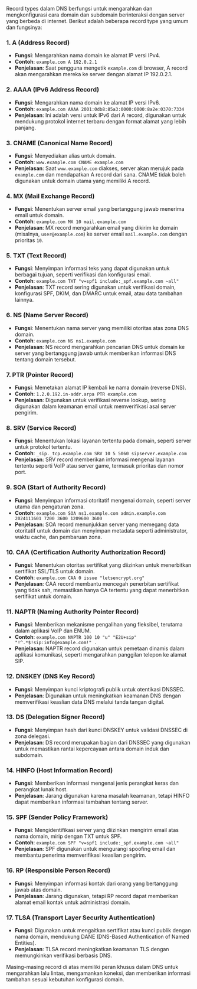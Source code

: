 Record types dalam DNS berfungsi untuk mengarahkan dan mengkonfigurasi cara domain dan subdomain berinteraksi dengan server yang berbeda di internet. Berikut adalah beberapa record type yang umum dan fungsinya:

### 1. **A (Address Record)**
   - **Fungsi**: Mengarahkan nama domain ke alamat IP versi IPv4.
   - **Contoh**: `example.com A 192.0.2.1`
   - **Penjelasan**: Saat pengguna mengetik `example.com` di browser, A record akan mengarahkan mereka ke server dengan alamat IP 192.0.2.1.

### 2. **AAAA (IPv6 Address Record)**
   - **Fungsi**: Mengarahkan nama domain ke alamat IP versi IPv6.
   - **Contoh**: `example.com AAAA 2001:0db8:85a3:0000:0000:8a2e:0370:7334`
   - **Penjelasan**: Ini adalah versi untuk IPv6 dari A record, digunakan untuk mendukung protokol internet terbaru dengan format alamat yang lebih panjang.

### 3. **CNAME (Canonical Name Record)**
   - **Fungsi**: Menyediakan alias untuk domain.
   - **Contoh**: `www.example.com CNAME example.com`
   - **Penjelasan**: Saat `www.example.com` diakses, server akan merujuk pada `example.com` dan mendapatkan A record dari sana. CNAME tidak boleh digunakan untuk domain utama yang memiliki A record.

### 4. **MX (Mail Exchange Record)**
   - **Fungsi**: Menentukan server email yang bertanggung jawab menerima email untuk domain.
   - **Contoh**: `example.com MX 10 mail.example.com`
   - **Penjelasan**: MX record mengarahkan email yang dikirim ke domain (misalnya, `user@example.com`) ke server email `mail.example.com` dengan prioritas `10`.

### 5. **TXT (Text Record)**
   - **Fungsi**: Menyimpan informasi teks yang dapat digunakan untuk berbagai tujuan, seperti verifikasi dan konfigurasi email.
   - **Contoh**: `example.com TXT "v=spf1 include:_spf.example.com ~all"`
   - **Penjelasan**: TXT record sering digunakan untuk verifikasi domain, konfigurasi SPF, DKIM, dan DMARC untuk email, atau data tambahan lainnya.

### 6. **NS (Name Server Record)**
   - **Fungsi**: Menentukan nama server yang memiliki otoritas atas zona DNS domain.
   - **Contoh**: `example.com NS ns1.example.com`
   - **Penjelasan**: NS record mengarahkan pencarian DNS untuk domain ke server yang bertanggung jawab untuk memberikan informasi DNS tentang domain tersebut.

### 7. **PTR (Pointer Record)**
   - **Fungsi**: Memetakan alamat IP kembali ke nama domain (reverse DNS).
   - **Contoh**: `1.2.0.192.in-addr.arpa PTR example.com`
   - **Penjelasan**: Digunakan untuk verifikasi reverse lookup, sering digunakan dalam keamanan email untuk memverifikasi asal server pengirim.

### 8. **SRV (Service Record)**
   - **Fungsi**: Menentukan lokasi layanan tertentu pada domain, seperti server untuk protokol tertentu.
   - **Contoh**: `_sip._tcp.example.com SRV 10 5 5060 sipserver.example.com`
   - **Penjelasan**: SRV record memberikan informasi mengenai layanan tertentu seperti VoIP atau server game, termasuk prioritas dan nomor port.

### 9. **SOA (Start of Authority Record)**
   - **Fungsi**: Menyimpan informasi otoritatif mengenai domain, seperti server utama dan pengaturan zona.
   - **Contoh**: `example.com SOA ns1.example.com admin.example.com 2024111601 7200 3600 1209600 3600`
   - **Penjelasan**: SOA record menunjukkan server yang memegang data otoritatif untuk domain dan menyimpan metadata seperti administrator, waktu cache, dan pembaruan zona.

### 10. **CAA (Certification Authority Authorization Record)**
   - **Fungsi**: Menentukan otoritas sertifikat yang diizinkan untuk menerbitkan sertifikat SSL/TLS untuk domain.
   - **Contoh**: `example.com CAA 0 issue "letsencrypt.org"`
   - **Penjelasan**: CAA record membantu mencegah penerbitan sertifikat yang tidak sah, memastikan hanya CA tertentu yang dapat menerbitkan sertifikat untuk domain.

### 11. **NAPTR (Naming Authority Pointer Record)**
   - **Fungsi**: Memberikan mekanisme pengalihan yang fleksibel, terutama dalam aplikasi VoIP dan ENUM.
   - **Contoh**: `example.com NAPTR 100 10 "u" "E2U+sip" "!^.*$!sip:info@example.com!" .`
   - **Penjelasan**: NAPTR record digunakan untuk pemetaan dinamis dalam aplikasi komunikasi, seperti mengarahkan panggilan telepon ke alamat SIP.

### 12. **DNSKEY (DNS Key Record)**
   - **Fungsi**: Menyimpan kunci kriptografi publik untuk otentikasi DNSSEC.
   - **Penjelasan**: Digunakan untuk meningkatkan keamanan DNS dengan memverifikasi keaslian data DNS melalui tanda tangan digital.

### 13. **DS (Delegation Signer Record)**
   - **Fungsi**: Menyimpan hash dari kunci DNSKEY untuk validasi DNSSEC di zona delegasi.
   - **Penjelasan**: DS record merupakan bagian dari DNSSEC yang digunakan untuk memastikan rantai kepercayaan antara domain induk dan subdomain.

### 14. **HINFO (Host Information Record)**
   - **Fungsi**: Memberikan informasi mengenai jenis perangkat keras dan perangkat lunak host.
   - **Penjelasan**: Jarang digunakan karena masalah keamanan, tetapi HINFO dapat memberikan informasi tambahan tentang server.

### 15. **SPF (Sender Policy Framework)**
   - **Fungsi**: Mengidentifikasi server yang diizinkan mengirim email atas nama domain, mirip dengan TXT untuk SPF.
   - **Contoh**: `example.com SPF "v=spf1 include:_spf.example.com ~all"`
   - **Penjelasan**: SPF digunakan untuk mengurangi spoofing email dan membantu penerima memverifikasi keaslian pengirim.

### 16. **RP (Responsible Person Record)**
   - **Fungsi**: Menyimpan informasi kontak dari orang yang bertanggung jawab atas domain.
   - **Penjelasan**: Jarang digunakan, tetapi RP record dapat memberikan alamat email kontak untuk administrasi domain.

### 17. **TLSA (Transport Layer Security Authentication)**
   - **Fungsi**: Digunakan untuk mengaitkan sertifikat atau kunci publik dengan nama domain, mendukung DANE (DNS-Based Authentication of Named Entities).
   - **Penjelasan**: TLSA record meningkatkan keamanan TLS dengan memungkinkan verifikasi berbasis DNS.

Masing-masing record di atas memiliki peran khusus dalam DNS untuk mengarahkan lalu lintas, mengamankan koneksi, dan memberikan informasi tambahan sesuai kebutuhan konfigurasi domain.